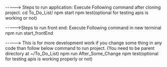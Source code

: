 -----> Steps to run application:
Execute Following command after cloning project.
cd To_Do_List/
npm start
npm test(optional for testing apis is working or not)

----->Steps to run front end:
Execute Following command in new terminal
npm run start_frontEnd

-----> This is for more development work if you change some thing in any code than follow below command to run project.
(You need to be parent directory at ~/To_Do_List)
npm run After_Some_Change
npm test(optional for testing apis is working properly or not)